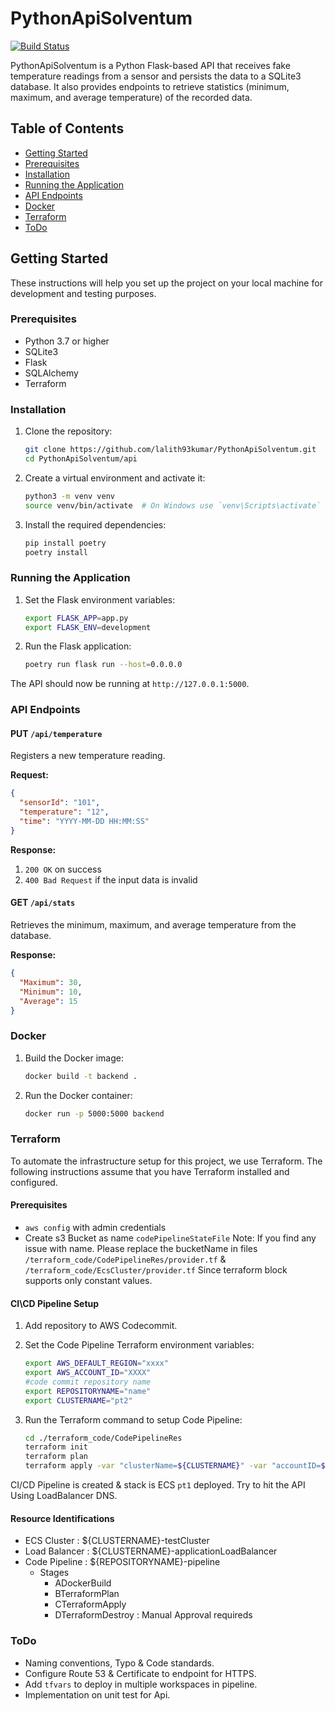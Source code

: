 # PythonApiSolventum

[![Build Status](https://img.shields.io/badge/build-passing-brightgreen.svg)](https://shields.io/)

PythonApiSolventum is a Python Flask-based API that receives fake temperature readings from a sensor and persists the data to a SQLite3 database. It also provides endpoints to retrieve statistics (minimum, maximum, and average temperature) of the recorded data.

## Table of Contents

- [Getting Started](#getting-started)
- [Prerequisites](#prerequisites)
- [Installation](#installation)
- [Running the Application](#running-the-application)
- [API Endpoints](#api-endpoints)
- [Docker](#docker)
- [Terraform](#terraform)
- [ToDo](#todo)

## Getting Started

These instructions will help you set up the project on your local machine for development and testing purposes.

### Prerequisites

- Python 3.7 or higher
- SQLite3
- Flask
- SQLAlchemy
- Terraform

### Installation

1. Clone the repository:
    ```bash
    git clone https://github.com/lalith93kumar/PythonApiSolventum.git
    cd PythonApiSolventum/api
    ```

2. Create a virtual environment and activate it:
    ```bash
    python3 -m venv venv
    source venv/bin/activate  # On Windows use `venv\Scripts\activate`
    ```

3. Install the required dependencies:
    ```bash
    pip install poetry
    poetry install
    ```

### Running the Application

1. Set the Flask environment variables:
    ```bash
    export FLASK_APP=app.py
    export FLASK_ENV=development
    ```

3. Run the Flask application:
    ```bash
    poetry run flask run --host=0.0.0.0
    ```

The API should now be running at `http://127.0.0.1:5000`.

### API Endpoints

#### PUT `/api/temperature`

Registers a new temperature reading.

**Request:**
```json
{
  "sensorId": "101",
  "temperature": "12",
  "time": "YYYY-MM-DD HH:MM:SS"
}
```
**Response:**

1. `200 OK` on success
3. `400 Bad Request` if the input data is invalid

#### GET `/api/stats`

Retrieves the minimum, maximum, and average temperature from the database.

**Response:**

```json
{
  "Maximum": 30,
  "Minimum": 10,
  "Average": 15
}
```

### Docker

1. Build the Docker image:
    ```bash
    docker build -t backend .
    ```

2. Run the Docker container:
    ```bash
    docker run -p 5000:5000 backend
    ```

### Terraform

To automate the infrastructure setup for this project, we use Terraform. The following instructions assume that you have Terraform installed and configured.

#### Prerequisites

- `aws config` with admin credentials
- Create s3 Bucket as name `codePipelineStateFile` 
    Note: If you find any issue with name. Please replace the bucketName in files `/terraform_code/CodePipelineRes/provider.tf` &  `/terraform_code/EcsCluster/provider.tf`
    Since terraform block supports only constant values.


#### CI\CD Pipeline Setup 

1. Add repository to AWS Codecommit.

2. Set the Code Pipeline Terraform environment variables:
    ```bash
    export AWS_DEFAULT_REGION="xxxx"
    export AWS_ACCOUNT_ID="XXXX"
    #code commit repository name
    export REPOSITORYNAME="name"
    export CLUSTERNAME="pt2"
    ```
3. Run the Terraform command to setup Code Pipeline:
    ```bash
    cd ./terraform_code/CodePipelineRes
    terraform init
    terraform plan
    terraform apply -var "clusterName=${CLUSTERNAME}" -var "accountID=${AWS_ACCOUNT_ID}" -var "repositoryName=${REPOSITORYNAME}" -var "region=${AWS_DEFAULT_REGION}"  --auto-approve
    ```

CI/CD Pipeline is created & stack is ECS `pt1` deployed. Try to hit the API Using LoadBalancer DNS.

#### Resource Identifications

- ECS Cluster : ${CLUSTERNAME}-testCluster
- Load Balancer : ${CLUSTERNAME}-applicationLoadBalancer
- Code Pipeline : ${REPOSITORYNAME}-pipeline
    - Stages
        - ADockerBuild
        - BTerraformPlan
        - CTerraformApply
        - DTerraformDestroy : Manual Approval requireds 

### ToDo

- Naming conventions, Typo & Code standards.
- Configure Route 53 & Certificate to endpoint for HTTPS.
- Add `tfvars` to deploy in multiple workspaces in pipeline.
- Implementation on unit test for Api. 